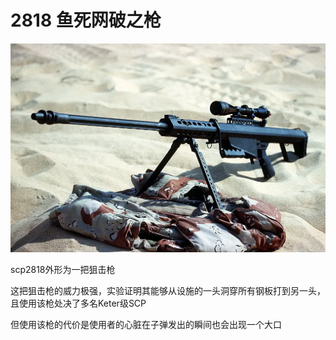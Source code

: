 # 2818 鱼死网破之枪
![Alt text](image.png)

scp2818外形为一把狙击枪

这把狙击枪的威力极强，实验证明其能够从设施的一头洞穿所有钢板打到另一头，且使用该枪处决了多名Keter级SCP

但使用该枪的代价是使用者的心脏在子弹发出的瞬间也会出现一个大口